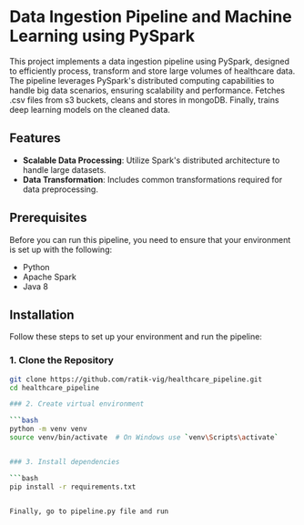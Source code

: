 # Data Ingestion Pipeline and Machine Learning using PySpark

This project implements a data ingestion pipeline using PySpark, designed to efficiently process, transform and store large volumes of healthcare data. 
The pipeline leverages PySpark's distributed computing capabilities to handle big data scenarios, ensuring scalability and performance.
Fetches .csv files from s3 buckets, cleans and stores in mongoDB. Finally, trains deep learning models on the cleaned data.

## Features

- **Scalable Data Processing**: Utilize Spark's distributed architecture to handle large datasets.
- **Data Transformation**: Includes common transformations required for data preprocessing.

## Prerequisites

Before you can run this pipeline, you need to ensure that your environment is set up with the following:

- Python 
- Apache Spark 
- Java 8

## Installation

Follow these steps to set up your environment and run the pipeline:

### 1. Clone the Repository

```bash
git clone https://github.com/ratik-vig/healthcare_pipeline.git
cd healthcare_pipeline

### 2. Create virtual environment

```bash
python -m venv venv
source venv/bin/activate  # On Windows use `venv\Scripts\activate`


### 3. Install dependencies

```bash
pip install -r requirements.txt


Finally, go to pipeline.py file and run
